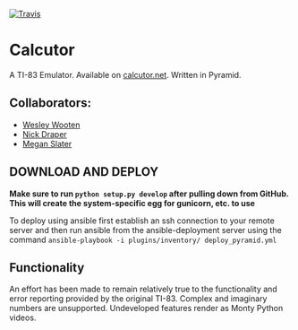 [![Travis](https://travis-ci.org/meslater1030/calcutor.svg)](https://travis-ci.org/meslater1030/calcutor.svg)

# Calcutor
A TI-83 Emulator.  Available on [calcutor.net](http://calcutor.net).  Written in Pyramid.

## Collaborators:
- [Wesley Wooten](https://github.com/doctorMcbob)
- [Nick Draper](https://github.com/ndraper2)
- [Megan Slater](https://github.com/meslater1030)

## DOWNLOAD AND DEPLOY

**Make sure to run `python setup.py develop` after pulling
down from GitHub.  This will create the system-specific egg
for gunicorn, etc. to use**

To deploy using ansible first establish an ssh connection to your
remote server and then run ansible from the ansible-deployment server
using the command `ansible-playbook -i plugins/inventory/ deploy_pyramid.yml`

## Functionality

An effort has been made to remain relatively true to the functionality
and error reporting provided by the original TI-83.  Complex and imaginary numbers
are unsupported.  Undeveloped features render as Monty Python
videos.

